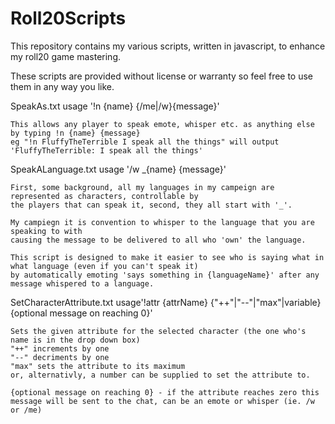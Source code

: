 Roll20Scripts
=============
This repository contains my various scripts, written in javascript, to enhance my roll20 game mastering.

These scripts are provided without license or warranty so feel free to use them in any way you like.

SpeakAs.txt 
	usage '!n {name} {/me|/w}{message}'
	
	This allows any player to speak emote, whisper etc. as anything else by typing !n {name} {message}
	eg "!n FluffyTheTerrible I speak all the things" will output 'FluffyTheTerrible: I speak all the things'

SpeakALanguage.txt
	usage '/w _{name} {message}'
	

	First, some background, all my languages in my campeign are represented as characters, controllable by
	the players that can speak it, second, they all start with '_'.

	My campiegn it is convention to whisper to the language that you are speaking to with
	causing the message to be delivered to all who 'own' the language.
	
	This script is designed to make it easier to see who is saying what in what language (even if you can't speak it)
	by automatically emoting 'says something in {languageName}' after any message whispered to a language.

SetCharacterAttribute.txt 
	usage'!attr {attrName} {"++"|"--"|"max"|variable} {optional message on reaching 0}'


	Sets the given attribute for the selected character (the one who's name is in the drop down box)
	"++" increments by one
	"--" decriments by one
	"max" sets the attribute to its maximum
	or, alternativly, a number can be supplied to set the attribute to.

	{optional message on reaching 0} - if the attribute reaches zero this message will be sent to the chat, can be an emote or whisper (ie. /w or /me)